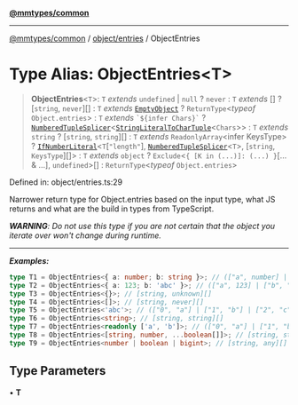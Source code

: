 [**@mmtypes/common**](../../../README.md)

***

[@mmtypes/common](../../../modules.md) / [object/entries](../README.md) / ObjectEntries

# Type Alias: ObjectEntries\<T\>

> **ObjectEntries**\<`T`\>: `T` *extends* `undefined` \| `null` ? `never` : `T` *extends* \[\] ? \[`string`, `never`\][] : `T` *extends* [`EmptyObject`](../../../utility/object/type-aliases/EmptyObject.md) ? `ReturnType`\<*typeof* `Object.entries`\> : `T` *extends* `` `${infer Chars}` `` ? [`NumberedTupleSplicer`](../../../utility/array/type-aliases/NumberedTupleSplicer.md)\<[`StringLiteralToCharTuple`](../../../utility/array/type-aliases/StringLiteralToCharTuple.md)\<`Chars`\>\> : `T` *extends* `string` ? \[`string`, `string`\][] : `T` *extends* `ReadonlyArray`\<infer KeysType\> ? [`IfNumberLiteral`](../../../utility/comparison/type-aliases/IfNumberLiteral.md)\<`T`\[`"length"`\], [`NumberedTupleSplicer`](../../../utility/array/type-aliases/NumberedTupleSplicer.md)\<`T`\>, \[`string`, `KeysType`\][]\> : `T` *extends* `object` ? `Exclude`\<`{ [K in (...)]: (...) }`\[... & ...\], `undefined`\>[] : `ReturnType`\<*typeof* `Object.entries`\>

Defined in: object/entries.ts:29

Narrower return type for Object.entries based on the input type, what JS
returns and what are the build in types from TypeScript.

_**WARNING**: Do not use this type if you are not certain that the object you
iterate over won't change during runtime._

---
_**Examples:**_
```typescript
type T1 = ObjectEntries<{ a: number; b: string }>; // (["a", number] | ["b", string])[]
type T2 = ObjectEntries<{ a: 123; b: 'abc' }>; // (["a", 123] | ["b", "abc"])[]
type T3 = ObjectEntries<{}>; // [string, unknown][]
type T4 = ObjectEntries<[]>; // [string, never][]
type T5 = ObjectEntries<'abc'>; // (["0", "a"] | ["1", "b"] | ["2", "c"])[]
type T6 = ObjectEntries<string>; // [string, string][]
type T7 = ObjectEntries<readonly ['a', 'b']>; // (["0", "a"] | ["1", "b"])[]
type T8 = ObjectEntries<[string, number, ...boolean[]]>; // [string, string | number | boolean][]
type T9 = ObjectEntries<number | boolean | bigint>; // [string, any][]
```

## Type Parameters

• **T**
